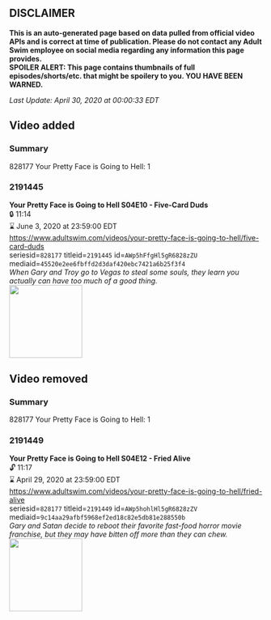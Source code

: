 ## DISCLAIMER
**This is an auto-generated page based on data pulled from official video APIs and is correct at time of publication. Please do not contact any Adult Swim employee on social media regarding any information this page provides.**  
**SPOILER ALERT: This page contains thumbnails of full episodes/shorts/etc. that might be spoilery to you. YOU HAVE BEEN WARNED.**  

_Last Update: April 30, 2020 at 00:00:33 EDT_
## Video added
### Summary
828177 Your Pretty Face is Going to Hell: 1  
### 2191445
**Your Pretty Face is Going to Hell S04E10 - Five-Card Duds**  
 🔒 11:14  
⌛ June 3, 2020 at 23:59:00 EDT  
https://www.adultswim.com/videos/your-pretty-face-is-going-to-hell/five-card-duds  
seriesid=`828177` titleid=`2191445` id=`AWp5hFfgHl5gR6828zZU` mediaid=`45520e2ee6fbffd2d3daf420ebc7421a6b25f3f4`  
_When Gary and Troy go to Vegas to steal some souls, they learn you actually can have too much of a good thing._  
<a href="https://i.cdn.turner.com/adultswim/big/image-upload/thumbnails/thumb-2_image-155984019589717.jpg"><img src="https://i.cdn.turner.com/adultswim/big/image-upload/thumbnails/thumb-2_image-155984019589717.jpg" height="144px" /></a>
## Video removed
### Summary
828177 Your Pretty Face is Going to Hell: 1  
### 2191449
**Your Pretty Face is Going to Hell S04E12 - Fried Alive**  
 🔓 11:17  
⌛ April 29, 2020 at 23:59:00 EDT  
https://www.adultswim.com/videos/your-pretty-face-is-going-to-hell/fried-alive  
seriesid=`828177` titleid=`2191449` id=`AWp5hohlHl5gR6828zZV` mediaid=`9c14aa29afbf5968ef2ed18c82e5db81e288550b`  
_Gary and Satan decide to reboot their favorite fast-food horror movie franchise, but they may have bitten off more than they can chew._  
<a href="https://i.cdn.turner.com/adultswim/big/image-upload/thumbnails/thumb-2_image-156036482881015.jpg"><img src="https://i.cdn.turner.com/adultswim/big/image-upload/thumbnails/thumb-2_image-156036482881015.jpg" height="144px" /></a>
